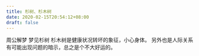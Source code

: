 ```yaml
---
title: 杉树、杉木树
date: 2020-02-15T20:54:12+08:00
draft: false
---
```


周公解梦 梦见杉树 杉木树是健康状况转坏的象征，小心身体。
另外也是人际关系有可能出现问题的暗示，总之是个不大好运的。
